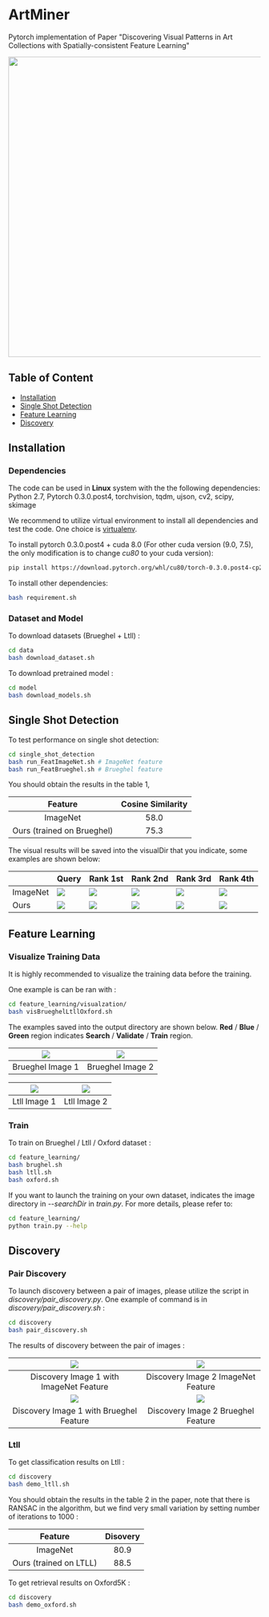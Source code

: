# ArtMiner
Pytorch implementation of Paper "Discovering Visual Patterns in Art Collections with Spatially-consistent Feature Learning"

<img src="https://github.com/XiSHEN0220/ArtMiner/blob/master/img/teaser.png" width="600px" align="middle">

## Table of Content
* [Installation](#installation)
* [Single Shot Detection](#single-shot-detection)
* [Feature Learning](#feature-learning)
* [Discovery](#discovery)

## Installation

### Dependencies

The code can be used in **Linux** system with the the following dependencies: Python 2.7, Pytorch 0.3.0.post4, torchvision, tqdm, ujson, cv2, scipy, skimage

We recommend to utilize virtual environment to install all dependencies and test the code. One choice is [virtualenv](https://virtualenv.pypa.io/en/latest/).

To install pytorch 0.3.0.post4 + cuda 8.0 (For other cuda version (9.0, 7.5), the only modification is to change *cu80* to your cuda version):
``` Bash
pip install https://download.pytorch.org/whl/cu80/torch-0.3.0.post4-cp27-cp27mu-linux_x86_64.whl
```

To install other dependencies:
``` Bash
bash requirement.sh
```




### Dataset and Model

To download datasets (Brueghel + Ltll) :
``` Bash
cd data
bash download_dataset.sh
```

To download pretrained model :
``` Bash
cd model
bash download_models.sh
```


## Single Shot Detection

To test performance on single shot detection:
``` Bash
cd single_shot_detection
bash run_FeatImageNet.sh # ImageNet feature
bash run_FeatBrueghel.sh # Brueghel feature
```

You should obtain the results in the table 1,

| Feature | Cosine Similarity |
| :------: | :------: |
| ImageNet | 58.0 |
| Ours (trained on Brueghel) | 75.3 |

The visual results will be saved into the visualDir that you indicate, some examples are shown below:

| | Query | Rank 1st | Rank 2nd | Rank 3rd | Rank 4th |
| --- | --- | --- | --- | --- | --- |
|ImageNet|![](https://github.com/XiSHEN0220/ArtMiner/blob/master/img/ssd/00.png) | ![](https://github.com/XiSHEN0220/ArtMiner/blob/master/img/ssd/11.jpg) | ![](https://github.com/XiSHEN0220/ArtMiner/blob/master/img/ssd/22.jpg) | ![](https://github.com/XiSHEN0220/ArtMiner/blob/master/img/ssd/33.jpg) | ![](https://github.com/XiSHEN0220/ArtMiner/blob/master/img/ssd/44.jpg) |
|Ours|![](https://github.com/XiSHEN0220/ArtMiner/blob/master/img/ssd/0.png) | ![](https://github.com/XiSHEN0220/ArtMiner/blob/master/img/ssd/1.jpg) | ![](https://github.com/XiSHEN0220/ArtMiner/blob/master/img/ssd/2.jpg) | ![](https://github.com/XiSHEN0220/ArtMiner/blob/master/img/ssd/3.jpg) | ![](https://github.com/XiSHEN0220/ArtMiner/blob/master/img/ssd/4.jpg) |


## Feature Learning

### Visualize Training Data
It is highly recommended to visualize the training data before the training.

One example is can be ran with : 
``` Bash
cd feature_learning/visualzation/
bash visBrueghelLtllOxford.sh
```
The examples saved into the output directory are shown below. <b>Red</b> / <b>Blue</b> / <b>Green</b> region indicates <b>Search</b> / <b>Validate</b> / <b>Train</b> region.

|![](https://github.com/XiSHEN0220/ArtMiner/blob/master/img/Brueghel_Rank1_1.jpg) | ![](https://github.com/XiSHEN0220/ArtMiner/blob/master/img/Brueghel_Rank1_2.jpg)|
|:---:|:---:|
| Brueghel Image 1 | Brueghel Image 2 |

|![](https://github.com/XiSHEN0220/ArtMiner/blob/master/img/Ltll_Rank1_1.jpg) | ![](https://github.com/XiSHEN0220/ArtMiner/blob/master/img/Ltll_Rank1_2.jpg)|
|:---:|:---:|
| Ltll Image 1 | Ltll Image 2 |


### Train
To train on Brueghel / Ltll / Oxford dataset :
``` Bash
cd feature_learning/
bash brughel.sh 
bash ltll.sh
bash oxford.sh
```

If you want to launch the training on your own dataset, indicates the image directory in *--searchDir* in *train.py*.
For more details, please refer to:
``` Bash
cd feature_learning/
python train.py --help
```



## Discovery

### Pair Discovery

To launch discovery between a pair of images, please utilize the script in *discovery/pair_discovery.py*.
One example of command is in *discovery/pair_discovery.sh* :
``` Bash
cd discovery
bash pair_discovery.sh
```

The results of discovery between the pair of images :

|![](https://github.com/XiSHEN0220/ArtMiner/blob/master/discovery/FeatImageNet1.png) | ![](https://github.com/XiSHEN0220/ArtMiner/blob/master/discovery/FeatImageNet2.png)|
|:---:|:---:|
| Discovery Image 1 with ImageNet Feature| Discovery Image 2 ImageNet Feature|
|![](https://github.com/XiSHEN0220/ArtMiner/blob/master/discovery/FeatBrueghel1.png) | ![](https://github.com/XiSHEN0220/ArtMiner/blob/master/discovery/FeatBrueghel2.png)|
| Discovery Image 1 with Brueghel Feature| Discovery Image 2 Brueghel Feature|

### Ltll

To get classification results on Ltll : 
``` Bash
cd discovery
bash demo_ltll.sh
```
You should obtain the results in the table 2 in the paper, note that there is RANSAC in the algorithm, but we find very small variation by setting number of iterations to 1000 : 

| Feature | Disovery |
| :------: | :------: |
| ImageNet | 80.9 |
| Ours (trained on LTLL) | 88.5 |

To get retrieval results on Oxford5K : 
``` Bash
cd discovery
bash demo_oxford.sh
```

